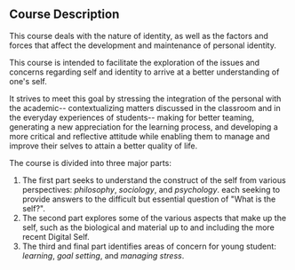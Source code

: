 ```toc
```

## Course Description
This course deals with the nature of identity, as well as the factors and forces that affect the development and maintenance of personal identity. 

This course is intended to facilitate the exploration of the issues and concerns regarding self and identity to arrive at a better understanding of one's self. 

It strives to meet this goal by stressing the integration of the personal with the academic-- contextualizing matters discussed in the classroom and in the everyday experiences of students-- making for better teaming, generating a new appreciation for the learning process, and developing a more critical and reflective attitude while enabling them to manage and improve their selves to attain a better quality of life. 

The course is divided into three major parts: 

1. The first part seeks to understand the construct of the self from various perspectives: *philosophy*, *sociology*, and *psychology*. each seeking to provide answers to the difficult but essential question of "What is the self?".
2. The second part explores some of the various aspects that make up the self, such as the biological and material up to and including the more recent Digital Self.
3. The third and final part identifies areas of concern for young student: *learning*, *goal setting*, and *managing stress*.